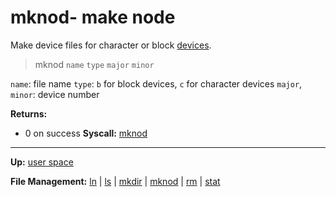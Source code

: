 # mknod- make node

Make device files for character or block [devices](../../kernel/devices/devices.md).

> mknod `name` `type` `major` `minor`

`name`: file name
`type`: `b` for block devices, `c` for character devices
`major`, `minor`: device number

**Returns:**
- 0 on success
**Syscall:** [mknod](../../kernel/syscalls/mknod.md)

---
**Up:** [user space](../userspace.md)

**File Management:** [ln](ln.md) | [ls](ls.md) | [mkdir](mkdir.md) | [mknod](mknod.md) | [rm](rm.md) | [stat](stat.md)

